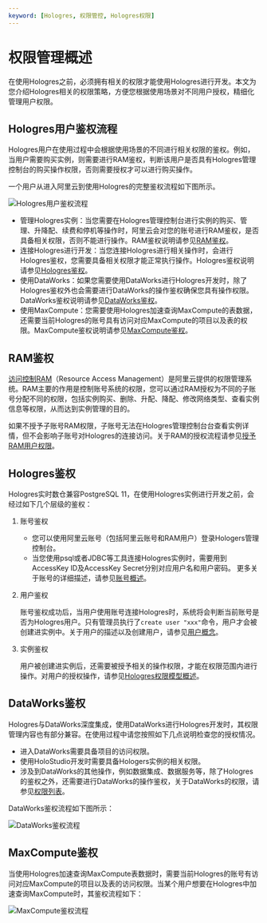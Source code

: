 ```yaml
---
keyword: [Hologres, 权限管控, Hologres权限]
---
```


# 权限管理概述

在使用Hologres之前，必须拥有相关的权限才能使用Hologres进行开发。本文为您介绍Hologres相关的权限策略，方便您根据使用场景对不同用户授权，精细化管理用户权限。

## Hologres用户鉴权流程

Hologres用户在使用过程中会根据使用场景的不同进行相关权限的鉴权。例如，当用户需要购买实例，则需要进行RAM鉴权，判断该用户是否具有Hologres管理控制台的购买操作权限，否则需要授权才可以进行购买操作。

一个用户从进入阿里云到使用Hologres的完整鉴权流程如下图所示。

![Hologres用户鉴权流程](https://static-aliyun-doc.oss-accelerate.aliyuncs.com/assets/img/zh-CN/0501099061/p206160.png)

-   管理Hologres实例：当您需要在Hologres管理控制台进行实例的购买、管理、升降配、续费和停机等操作时，阿里云会对您的账号进行RAM鉴权，是否具备相关权限，否则不能进行操作。RAM鉴权说明请参见[RAM鉴权](#section_c2p_abb_3tm)。
-   连接Hologres进行开发：当您连接Hologres进行相关操作时，会进行Hologres鉴权，您需要具备相关权限才能正常执行操作。Hologres鉴权说明请参见[Hologres鉴权](#section_eih_623_kcf)。
-   使用DataWorks：如果您需要使用DataWorks进行Hologres开发时，除了Hologres鉴权外也会需要进行DataWorks的操作鉴权确保您具有操作权限。DataWorks鉴权说明请参见[DataWorks鉴权](#section_gjl_9jf_cah)。
-   使用MaxCompute：您需要使用Hologres加速查询MaxCompute的表数据，还需要当前Hologres的账号具有访问对应MaxCompute的项目以及表的权限。MaxCompute鉴权说明请参见[MaxCompute鉴权](#section_nuh_p8c_foh)。

## RAM鉴权

[访问控制RAM](https://ram.console.aliyun.com/permissions)（Resource Access Management）是阿里云提供的权限管理系统。RAM主要的作用是控制账号系统的权限，您可以通过RAM授权为不同的子账号分配不同的权限，包括实例购买、删除、升配、降配、修改网络类型、查看实例信息等权限，从而达到实例管理的目的。

如果不授予子账号RAM权限，子账号无法在Hologres管理控制台台查看实例详情，但不会影响子账号对Hologres的连接访问。关于RAM的授权流程请参见[授予RAM用户权限](/intl.zh-CN/账号与权限管理/授予RAM用户权限.md)。

## Hologres鉴权

Hologres实时数仓兼容PostgreSQL 11，在使用Hologres实例进行开发之前，会经过如下几个层级的鉴权：

1.  账号鉴权

    -   您可以使用阿里云账号（包括阿里云账号和RAM用户）登录Hologers管理控制台。
    -   当您使用psql或者JDBC等工具连接Hologres实例时，需要用到AccessKey ID及AccessKey Secret分别对应用户名和用户密码。
    更多关于账号的详细描述，请参见[账号概述](/intl.zh-CN/账号与权限管理/账号概述.md)。

2.  用户鉴权

    账号鉴权成功后，当用户使用账号连接Hologres时，系统将会判断当前账号是否为Hologres用户。只有管理员执行了`create user "xxx"`命令，用户才会被创建进实例中。关于用户的描述以及创建用户，请参见[用户概念]()。

3.  实例鉴权

    用户被创建进实例后，还需要被授予相关的操作权限，才能在权限范围内进行操作。对用户的授权操作，请参见[Hologres权限模型概述]()。


## DataWorks鉴权

Hologres与DataWorks深度集成，使用DataWorks进行Hologres开发时，其权限管理内容也有部分兼容。在使用过程中请您按照如下几点说明检查您的授权情况。

-   进入DataWorks需要具备项目的访问权限。
-   使用HoloStudio开发时需要具备Hologers实例的相关权限。
-   涉及到DataWorks的其他操作，例如数据集成、数据服务等，除了Hologres的鉴权之外，还需要进行DataWorks的操作鉴权，关于DataWorks的权限，请参见[权限列表]()。

DataWorks鉴权流程如下图所示：

![DataWorks鉴权流程](https://static-aliyun-doc.oss-accelerate.aliyuncs.com/assets/img/zh-CN/8516219061/p206199.png)

## MaxCompute鉴权

当使用Hologres加速查询MaxCompute表数据时，需要当前Hologres的账号有访问对应MaxCompute的项目以及表的访问权限。当某个用户想要在Hologres中加速查询MaxCompute时，其鉴权流程如下：

![MaxCompute鉴权流程](https://static-aliyun-doc.oss-accelerate.aliyuncs.com/assets/img/zh-CN/0501099061/p206627.png)

